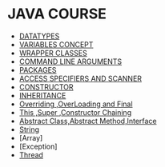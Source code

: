 # JAVA COURSE

- [DATATYPES](https://github.com/raghav1674/java_practice/blob/master/JAVA%20BASICS/DATATYPES.md)
- [VARIABLES CONCEPT](https://github.com/raghav1674/java_practice/blob/master/JAVA%20BASICS/static.md)
- [WRAPPER CLASSES](https://github.com/raghav1674/java_practice/blob/master/JAVA%20BASICS/WrapperClass.txt)
- [COMMAND LINE ARGUMENTS](https://github.com/raghav1674/java_practice/blob/master/JAVA%20BASICS/cmd_line_arguments.txt)
- [PACKAGES](https://github.com/raghav1674/java_practice/blob/master/JAVA%20BASICS/Packages.txt)
- [ACCESS SPECIFIERS AND SCANNER](https://github.com/raghav1674/java_practice/blob/master/JAVA%20BASICS/Access_specifier_and_scanner.txt)
- [CONSTRUCTOR](https://github.com/raghav1674/java_practice/blob/master/JAVA%20BASICS/Constructor.txt)
- [INHERITANCE](https://github.com/raghav1674/java_practice/blob/master/JAVA%20BASICS/Inheritance.txt)
- [Overriding ,OverLoading and Final](https://github.com/raghav1674/java_practice/blob/master/JAVA%20BASICS/overiding_overloading_final.txt)
- [This ,Super ,Constructor Chaining](https://github.com/raghav1674/java_practice/blob/master/JAVA%20BASICS/this_super_constructor_chaining.txt)
- [Abstract Class,Abstract Method,Interface](https://github.com/raghav1674/java_practice/blob/master/JAVA%20BASICS/Abstract_InterFaces.txt)
- [String](https://github.com/raghav1674/java_practice/blob/master/JAVA%20BASICS/String.txt)
- [Array]
- [Exception]
- [Thread](https://github.com/raghav1674/java_practice/blob/master/JAVA%20BASICS/Thread.txt)